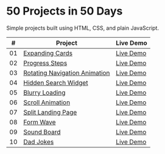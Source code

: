 # 50 Projects in 50 Days

Simple projects built using HTML, CSS, and plain JavaScript.

|  #  | Project                                                          | Live Demo                                                                          |
| :-: | ---------------------------------------------------------------- | ---------------------------------------------------------------------------------- |
| 01  | [Expanding Cards](./expanding-cards/README.md)                   | [Live Demo](https://josephgattuso.github.io/50-projects/expanding-cards/index)     |
| 02  | [Progress Steps](./progress-steps/README.md)                     | [Live Demo](https://josephgattuso.github.io/50-projects/progress-steps/index)      |
| 03  | [Rotating Navigation Animation](./rotating-navigation/README.md) | [Live Demo](https://josephgattuso.github.io/50-projects/rotating-navigation/index) |
| 04  | [Hidden Search Widget](./hidden-search/README.md)                | [Live Demo](https://josephgattuso.github.io/50-projects/hidden-search/index)       |
| 05  | [Blurry Loading](./blurry-loading/README.md)                     | [Live Demo](https://josephgattuso.github.io/50-projects/blurry-loading/index)      |
| 06  | [Scroll Animation](./scroll-animation/README.md)                 | [Live Demo](https://josephgattuso.github.io/50-projects/scroll-animation/index)    |
| 07  | [Split Landing Page](./split-landing/README.md)                  | [Live Demo](https://josephgattuso.github.io/50-projects/split-landing/index)       |
| 08  | [Form Wave](./form-wave/README.md)                               | [Live Demo](https://josephgattuso.github.io/50-projects/form-wave/index)           |
| 09  | [Sound Board](./sound-board/README.md)                           | [Live Demo](https://josephgattuso.github.io/50-projects/sound-board/index)         |
| 10  | [Dad Jokes](./dad-jokes/README.md)                               | [Live Demo](https://josephgattuso.github.io/50-projects/dad-jokes/index)           |
